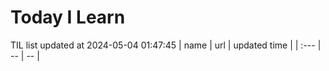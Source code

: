 # Today I Learn 
TIL list updated at 2024-05-04 01:47:45
| name | url | updated time |
| :--- | -- | -- |
